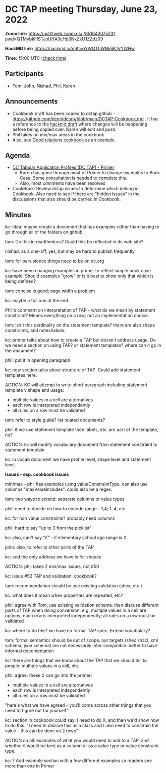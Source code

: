 # DC TAP meeting Thursday, June 23, 2022

**Zoom link:** https://us02web.zoom.us/j/85164307523?pwd=QTMybkFlSTJoUHA3cHp0NkZkU1ZZdz09

**HackMD link:** https://hackmd.io/mKcvYrWQTfiWNk6K1VYWHw

**Time:** 15:00 UTC ([check time](https://www.timeanddate.com/worldclock/fixedtime.html?msg=DC+TAP&iso=20220623T15&p1=%3A&ah=1))

## Participants

* Tom, John, Nishad, Phil, Karen

## Announcements

* Cookbook draft has been copied to dctap github - https://github.com/dcmi/dctap/blob/main/DCTAP-Cookbook.md . It has a reference to the [hackmd draft](/V3LGdBdxTrOid57M2wJUlw) where changes will be happening before being copied over. Karen will edit and push.
* Phil takes on min/max areas in the cookbook
* Also, see [Good relations cookbook](http://wiki.goodrelations-vocabulary.org/Cookbook/) as an example.


## Agenda

* [DC Tabular Application Profiles (DC TAP) - Primer](/DErWH403RaWiBippMFosaw)
  * Karen has gone through most of Primer to change examples to Book Case. Some consultation is needed to complete this.
  * Also, most comments have been resolved
* CookBook: Review dctap issues to determine which belong in Cookbook. Also need to see if there are "hidden issues" in the discussions that also should be carried in Cookbook.

## Minutes

kc: Idea: maybe create a document that has examples rather than having to go through all of the folders on github

tom: Do this in readthedocs? Could this be reflected in dc web site?

nishad: as a one-off, yes, but may be hard to publish frequently

tom: for persistence things need to be on dc.org

kc: have been changing examples in primer to reflect simple book case example. Should examples "grow" or is it best to show only that which is being defined?

tom: concise is good; page width a problem

kc: maybe a full one at the end

Phil's comment on interpretation of TAP - what do we mean by statement constraint? Means everything on a row; not an implementation choice. 

tom: isn't this cardinality on the statement template? there are also shape constraints, and notes/labels. 

kc: primer talks about how to create a TAP but doesn't address usage. Do we need a section on using TAP? or statement templates? where can it go in the document?

phil: put it in opening paragraph

kc: new section talks about structure of TAP. Could add statement templates here.

ACTION: KC will attempt to write short paragraph including statement template v shape and usage:
* multiple values in a cell are alternatives
* each row is interpreted independently
* all rules on a row must be validated

tom: refer to style guide? list related documents?

phil: if we use statement template then labels, etc. are part of the template, no?

ACTION: kc will modify vocabulary document from statement constraint to statement template

kc: in vocab document we have profile level, shape level and statement level.

**Issues - esp. cookbook issues**

min/max - phil has examples using valueConstraintType. can also use columns "maxValueIncludes". could also be a regex.

tom: two ways to extend: separate columns or value types

phil: need to decide on how to encode range - 1,4; 1..4; etc.

kc: for non value constraints? probably need columns 

phil: hard to say "up to 3 from the picklist"

kc: also, can't say "if" - if elementary school age range is X.

john: also, to refer to other parts of the TAP

kc: and the only address we have is for shapes

ACTION: phil takes 2 min/max issues; not #50

kc: issue #53 TAP and validation. cookbook?

tom: recommendation should be use existing validation (shex, etc.)

kc: what does it mean when properties are repeated, etc?

phil: agree with Tom; use existing validation schema. then discuss different parts of TAP when doing conversion. e.g. multiple values in a cell are options; each row is interpreted independently; all rules on a row must be validated

kc: where to do this? we have no formal TAP spec. Extend vocabulary?

tom: formal semantics should be out of scope. our targets (shex shacl, xml schema, json schema) are not necessarily inter-compatible. better to have informal documentation

kc: there are things that we know about the TAP that we should tell to people: multiple values in a cell, etc.

phil: agree. these 3 can go into the primer:
* multiple values in a cell are alternatives
* each row is interpreted independently
* all rules on a row must be validated

"here's what we have agreed - you'll come across other things that you need to figure out for yourself"

kc: section in cookbook could say: I need to do X, and then we'd show how to do this. "I need to declare this as a class and I also need to constrain the value - this can be done on 2 rows"

ACTION on all: examples of what you would need to add to a TAP, and whether it would be best as a column or as a value type or value constraint type.

kc: ? Add example section with a few different examples so readers see more than one in Primer
